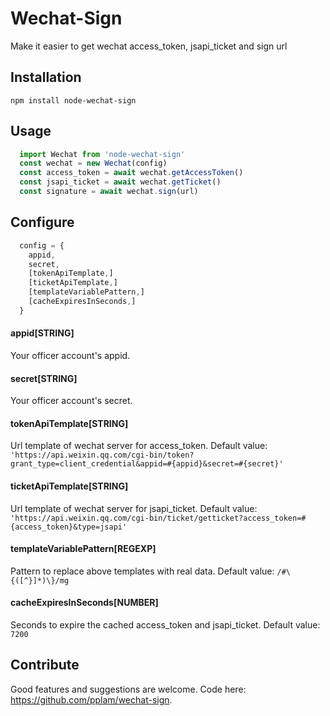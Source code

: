 Wechat-Sign
==========

Make it easier to get wechat access_token, jsapi_ticket and sign url

## Installation

  `npm install node-wechat-sign`

## Usage

~~~javascript
  import Wechat from 'node-wechat-sign'
  const wechat = new Wechat(config)
  const access_token = await wechat.getAccessToken()
  const jsapi_ticket = await wechat.getTicket()
  const signature = await wechat.sign(url)
~~~

## Configure

~~~javascript
  config = {
    appid,
    secret,
    [tokenApiTemplate,]
    [ticketApiTemplate,]
    [templateVariablePattern,]
    [cacheExpiresInSeconds,]
  }
~~~

#### appid[STRING]
  Your officer account's appid.
#### secret[STRING]
  Your officer account's secret.
#### tokenApiTemplate[STRING]
  Url template of wechat server for access_token.
  Default value:
  `'https://api.weixin.qq.com/cgi-bin/token?grant_type=client_credential&appid=#{appid}&secret=#{secret}'`
#### ticketApiTemplate[STRING]
  Url template of wechat server for jsapi_ticket.
  Default value:
  `'https://api.weixin.qq.com/cgi-bin/ticket/getticket?access_token=#{access_token}&type=jsapi'`
#### templateVariablePattern[REGEXP]
  Pattern to replace above templates with real data.
  Default value:
  `/#\{([^}]*)\}/mg`
#### cacheExpiresInSeconds[NUMBER]
  Seconds to expire the cached access_token and jsapi_ticket.
  Default value:
  `7200`

## Contribute

  Good features and suggestions are welcome. Code here: https://github.com/pplam/wechat-sign.
